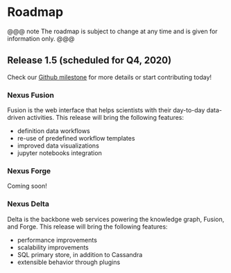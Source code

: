 # Roadmap

@@@ note
The roadmap is subject to change at any time and is given for information only.
@@@

## Release 1.5 (scheduled for Q4, 2020)

Check our [Github milestone](https://github.com/BlueBrain/nexus/milestone/9) for more details or start contributing today!

### Nexus Fusion

Fusion is the web interface that helps scientists with their day-to-day data-driven activities. This release will bring the following features:

* definition data workflows
* re-use of predefined workflow templates
* improved data visualizations
* jupyter notebooks integration

### Nexus Forge

Coming soon!

### Nexus Delta

Delta is the backbone web services powering the knowledge graph, Fusion, and Forge. This release will bring the following features:

* performance improvements
* scalability improvements
* SQL primary store, in addition to Cassandra
* extensible behavior through plugins
